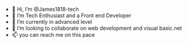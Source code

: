 - 👋 Hi, I’m @James1818-tech
- 👀 I’m Tech Enthusiast and a Front end Developer
- 🌱 I’m currently in advanced level
- 💞️ I’m looking to collaborate on web development and visual basic.net
- 📫 you can reach me on this pace

<!---
James1818-tech/James1818-tech is a ✨ special ✨ repository because its `README.md` (this file) appears on your GitHub profile.
You can click the Preview link to take a look at your changes.
--->
